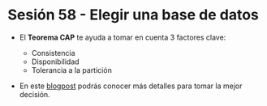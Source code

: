 # Sesión 58 - Elegir una base de datos

* El **Teorema CAP** te ayuda a tomar en cuenta 3 factores clave:

  * Consistencia
  * Disponibilidad
  * Tolerancia a la partición

* En este [blogpost](https://platzi.com/blog/que-es-el-teorema-cap-y-como-elegir-la-base-de-datos-para-tu-proyecto/ "blogpost") podrás conocer más detalles para tomar la mejor decisión.
